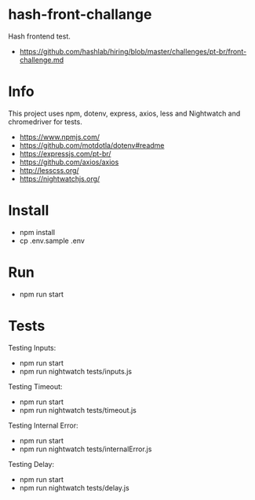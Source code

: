 # hash-front-challange
 Hash frontend test.
 - https://github.com/hashlab/hiring/blob/master/challenges/pt-br/front-challenge.md

# Info
 This project uses npm, dotenv, express, axios, less and Nightwatch and chromedriver for tests.
 - https://www.npmjs.com/
 - https://github.com/motdotla/dotenv#readme
 - https://expressjs.com/pt-br/
 - https://github.com/axios/axios
 - http://lesscss.org/
 - https://nightwatchjs.org/

# Install
 - npm install
 - cp .env.sample .env

# Run
 - npm run start

# Tests
 Testing Inputs:
 - npm run start
 - npm run nightwatch tests/inputs.js

 Testing Timeout:
 - npm run start
 - npm run nightwatch tests/timeout.js

 Testing Internal Error:
 - npm run start
 - npm run nightwatch tests/internalError.js

  Testing Delay:
 - npm run start
 - npm run nightwatch tests/delay.js
